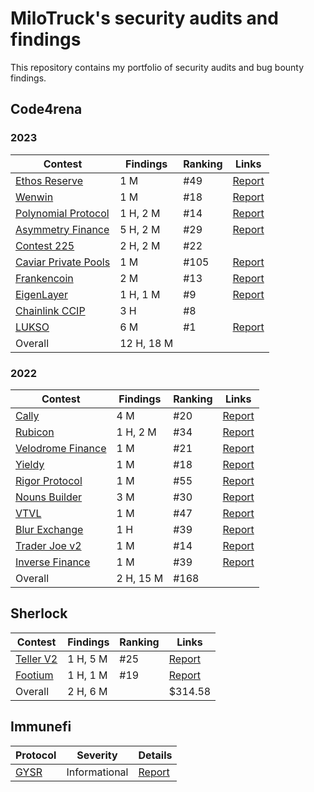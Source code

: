 # MiloTruck's security audits and findings

This repository contains my portfolio of security audits and bug bounty findings.

## Code4rena

### 2023
| Contest | Findings | Ranking | Links |
| - | - | - | - |
| [Ethos Reserve](https://code4rena.com/contests/2023-02-ethos-reserve-contest) | 1 M | #49 | [Report](/code4rena/2023-02-ethos.md) |
| [Wenwin](https://code4rena.com/contests/2023-03-wenwin-contest) | 1 M | #18 | [Report](/code4rena/2023-03-wenwin.md) | 
| [Polynomial Protocol](https://code4rena.com/contests/2023-03-polynomial-protocol-contest) | 1 H, 2 M | #14 | [Report](/code4rena/2023-03-polynomial.md) | 
| [Asymmetry Finance](https://code4rena.com/contests/2023-03-asymmetry-contest) | 5 H, 2 M | #29 | [Report](/code4rena/2023-03-asymmetry.md) | 
| [Contest 225](https://code4rena.com/contests/2023-03-contest-225-contest) | 2 H, 2 M | #22 | |
| [Caviar Private Pools](https://code4rena.com/contests/2023-04-caviar-private-pools) | 1 M | #105 | [Report](/code4rena/2023-04-caviar.md) | 
| [Frankencoin](https://code4rena.com/contests/2023-04-frankencoin) | 2 M | #13 | [Report](/code4rena/2023-04-frankencoin.md) | 
| [EigenLayer](https://code4rena.com/contests/2023-04-eigenlayer-contest) | 1 H, 1 M | #9 | [Report](/code4rena/2023-04-eigenlayer.md) | 
| [Chainlink CCIP](https://code4rena.com/contests/2023-05-chainlink-cross-chain-services-ccip-and-arm-network) | 3 H | #8 | |
| [LUKSO](https://code4rena.com/contests/2023-06-lukso) | 6 M | #1 | [Report](/code4rena/2023-06-lukso.md) |
| Overall | 12 H, 18 M |  |  |

### 2022
| Contest | Findings | Ranking | Links |
| - | - | - | - |
| [Cally](https://code4rena.com/contests/2022-05-cally-contest) | 4 M | #20 | [Report](/code4rena/2022-05-cally.md) | 
| [Rubicon](https://code4rena.com/contests/2022-05-rubicon-contest) | 1 H, 2 M | #34 | [Report](/code4rena/2022-05-rubicon.md) | 
| [Velodrome Finance](https://code4rena.com/contests/2022-05-velodrome-finance-contest) | 1 M | #21 | [Report](/code4rena/2022-05-velodrome.md) | 
| [Yieldy](https://code4rena.com/contests/2022-06-yieldy-contest) | 1 M | #18 | [Report](/code4rena/2022-06-yieldy.md) | 
| [Rigor Protocol](https://code4rena.com/contests/2022-08-rigor-protocol-contest) | 1 M | #55 | [Report](/code4rena/2022-08-rigor.md) | 
| [Nouns Builder](https://code4rena.com/contests/2022-09-nouns-builder-contest) | 3 M | #30 | [Report](/code4rena/2022-09-nouns-builder.md) | 
| [VTVL](https://code4rena.com/contests/2022-09-vtvl-contest) | 1 M | #47 | [Report](/code4rena/2022-09-vtvl.md) | 
| [Blur Exchange](https://code4rena.com/contests/2022-10-blur-exchange-contest) | 1 H | #39 | [Report](/code4rena/2022-10-blur.md) 
| [Trader Joe v2](https://code4rena.com/contests/2022-10-trader-joe-v2-contest) | 1 M | #14 | [Report](/code4rena/2022-10-traderjoe.md) | 
| [Inverse Finance](https://code4rena.com/contests/2022-10-inverse-finance-contest) | 1 M | #39 | [Report](/code4rena/2022-10-inverse.md) | 
| Overall | 2 H, 15 M | #168 |  |

## Sherlock

| Contest | Findings | Ranking | Links |
| - | - | - | - |
| [Teller V2](https://app.sherlock.xyz/audits/contests/62) | 1 H, 5 M | #25 | [Report](/sherlock/2023-03-teller.md) |
| [Footium](https://app.sherlock.xyz/audits/contests/71) | 1 H, 1 M | #19 | [Report](/sherlock/2023-04-footium.md) |
| Overall | 2 H, 6 M | | $314.58 |  |

## Immunefi

| Protocol | Severity | Details |
| - | - | - |
| [GYSR](https://immunefi.com/bounty/gysr/) | Informational | [Report](/immunefi/gysr-I-01.md) |
